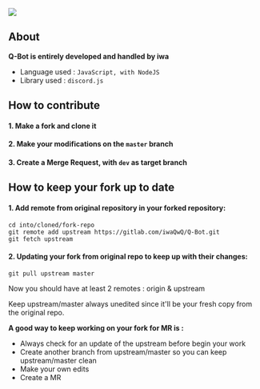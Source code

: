 ![](https://cdn.iwa.sh/img/q-bot_logo.png)

## About

**Q-Bot is entirely developed and handled by iwa**

- Language used : `JavaScript, with NodeJS`
- Library used : `discord.js`

## How to contribute

#### 1. Make a fork and clone it
#### 2. Make your modifications on the `master` branch
#### 3. Create a Merge Request, with `dev` as target branch


## How to keep your fork up to date

#### 1. Add remote from original repository in your forked repository:

    cd into/cloned/fork-repo
    git remote add upstream https://gitlab.com/iwaQwQ/Q-Bot.git
    git fetch upstream

#### 2. Updating your fork from original repo to keep up with their changes:

    git pull upstream master

Now you should have at least 2 remotes : origin & upstream

Keep upstream/master always unedited since it'll be your fresh copy from the original repo.

**A good way to keep working on your fork for MR is :**

- Always check for an update of the upstream before begin your work
- Create another branch from upstream/master so you can keep upstream/master clean
- Make your own edits
- Create a MR
